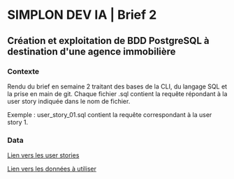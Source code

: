 # SIMPLON DEV IA | Brief 2

## Création et exploitation de BDD PostgreSQL à destination d'une agence immobilière

### Contexte

Rendu du brief en semaine 2 traitant des bases de la CLI, du langage SQL et la prise en main de git.
Chaque fichier .sql contient la requête répondant à la user story indiquée dans le nom de fichier.

Exemple : user_story_01.sql contient la requête correspondant à la user story 1.

### Data

[Lien vers les user stories](https://docs.google.com/spreadsheets/d/110DFqhV0eNhR1mzBkRR5DD6Aey-lgXuTlf3VeSzWD58/edit#gid=0)

[Lien vers les données à utiliser](https://www.kaggle.com/datasets/benoitfavier/immobilier-france/data)
